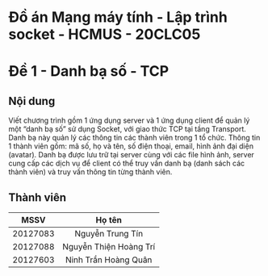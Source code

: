 # Đồ án Mạng máy tính - Lập trình socket - HCMUS - 20CLC05
# Đề 1 - Danh bạ số - TCP
## Nội dung
Viết chương trình gồm 1 ứng dụng server và 1 ứng dụng client để quản lý một “danh bạ số”
sử dụng Socket, với giao thức TCP tại tầng Transport. Danh bạ này quản lý các thông tin
các thành viên trong 1 tổ chức. Thông tin 1 thành viên gồm: mã số, họ và tên, số
điện thoại, email, hình ảnh đại diện (avatar). Danh bạ được lưu trữ tại server cùng với các file hình ảnh, server
cung cấp các dịch vụ
để client có thể truy vấn danh bạ (danh sách các thành viên) và truy vấn thông tin từng thành viên.

## Thành viên

| MSSV          | Họ tên                    |
| ------------- |:-------------------------:|
| 20127083      | Nguyễn Trung Tín          |
| 20127088      | Nguyễn Thiện Hoàng Trí    |
| 20127603      | Ninh Trần Hoàng Quân      |
